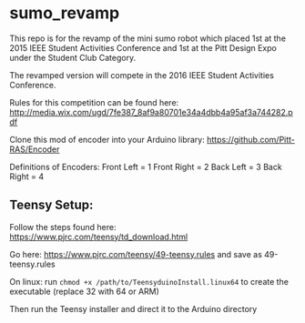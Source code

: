 # sumo_revamp

This repo is for the revamp of the mini sumo robot which placed 1st at the 2015 IEEE Student Activities Conference and 1st at the Pitt Design Expo under the Student Club Category.

The revamped version will compete in the 2016 IEEE Student Activities Conference.

Rules for this competition can be found here: http://media.wix.com/ugd/7fe387_8af9a80701e34a4dbb4a95af3a744282.pdf

Clone this mod of encoder into your Arduino library: https://github.com/Pitt-RAS/Encoder



Definitions of Encoders:
Front Left = 1
Front Right = 2
Back Left = 3
Back Right = 4

## Teensy Setup:

Follow the steps found here: https://www.pjrc.com/teensy/td_download.html

Go here: https://www.pjrc.com/teensy/49-teensy.rules and save as 49-teensy.rules

On linux: run `chmod +x /path/to/TeensyduinoInstall.linux64` to create the executable (replace 32 with 64 or ARM)

Then run the Teensy installer and direct it to the Arduino directory
